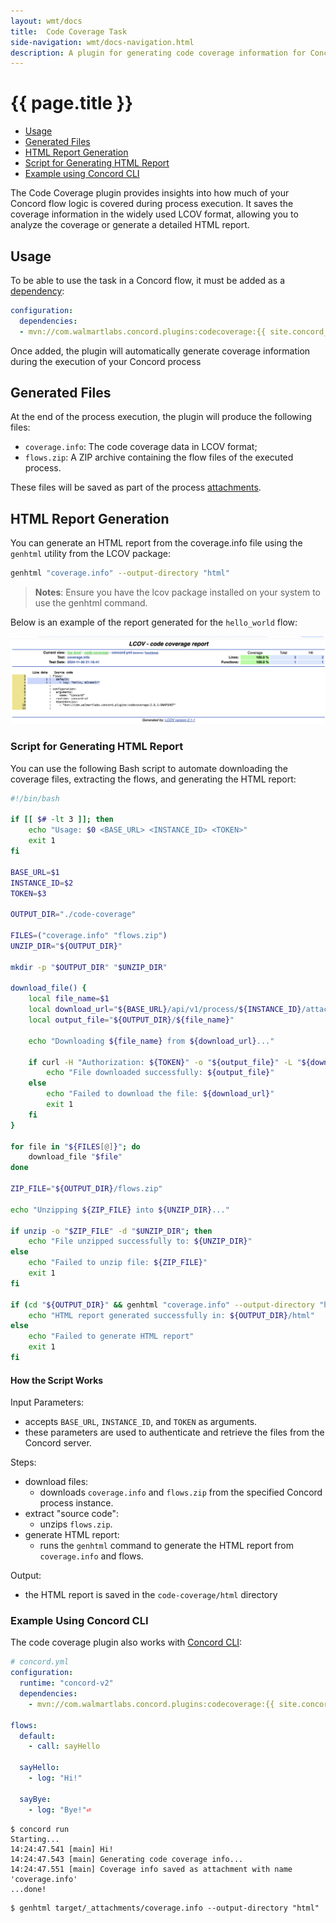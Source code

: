 ```yaml
---
layout: wmt/docs
title:  Code Coverage Task
side-navigation: wmt/docs-navigation.html
description: A plugin for generating code coverage information for Concord flows in LCOV format.
---
```


# {{ page.title }}

- [Usage](#usage)
- [Generated Files](#generated-files)
- [HTML Report Generation](#html-report-generation)
- [Script for Generating HTML Report](#script-for-generating-html-report)
- [Example using Concord CLI](#example-using-concord-cli)

The Code Coverage plugin provides insights into how much of your Concord flow
logic is covered during process execution. It saves the coverage information in
the widely used LCOV format, allowing you to analyze the coverage or generate a
detailed HTML report.

## Usage

To be able to use the task in a Concord flow, it must be added as a
[dependency](../processes-v2/configuration.html#dependencies):

```yaml
configuration:
  dependencies:
  - mvn://com.walmartlabs.concord.plugins:codecoverage:{{ site.concord_plugins_version }}
```

Once added, the plugin will automatically generate coverage information during
the execution of your Concord process

## Generated Files

At the end of the process execution, the plugin will produce the following files:

- `coverage.info`: The code coverage data in LCOV format;
- `flows.zip`: A ZIP archive containing the flow files of the executed process.

These files will be saved as part of the process
[attachments](../api/process.html#download-attachment).

## HTML Report Generation

You can generate an HTML report from the coverage.info file using the `genhtml`
utility from the LCOV package:

```bash
genhtml "coverage.info" --output-directory "html"
```

> **Notes**: Ensure you have the lcov package installed on your system to use
> the genhtml command.

Below is an example of the report generated for the `hello_world` flow:

<img src="../../assets/img/plugins/codecoverage/report.png" alt="code coverage report" class="img-responsive"/>

### Script for Generating HTML Report

You can use the following Bash script to automate downloading the coverage
files, extracting the flows, and generating the HTML report:

```bash
#!/bin/bash

if [[ $# -lt 3 ]]; then
    echo "Usage: $0 <BASE_URL> <INSTANCE_ID> <TOKEN>"
    exit 1
fi

BASE_URL=$1
INSTANCE_ID=$2
TOKEN=$3

OUTPUT_DIR="./code-coverage"

FILES=("coverage.info" "flows.zip")
UNZIP_DIR="${OUTPUT_DIR}"

mkdir -p "$OUTPUT_DIR" "$UNZIP_DIR"

download_file() {
    local file_name=$1
    local download_url="${BASE_URL}/api/v1/process/${INSTANCE_ID}/attachment/${file_name}"
    local output_file="${OUTPUT_DIR}/${file_name}"

    echo "Downloading ${file_name} from ${download_url}..."

    if curl -H "Authorization: ${TOKEN}" -o "${output_file}" -L "${download_url}"; then
        echo "File downloaded successfully: ${output_file}"
    else
        echo "Failed to download the file: ${download_url}"
        exit 1
    fi
}

for file in "${FILES[@]}"; do
    download_file "$file"
done

ZIP_FILE="${OUTPUT_DIR}/flows.zip"

echo "Unzipping ${ZIP_FILE} into ${UNZIP_DIR}..."

if unzip -o "$ZIP_FILE" -d "$UNZIP_DIR"; then
    echo "File unzipped successfully to: ${UNZIP_DIR}"
else
    echo "Failed to unzip file: ${ZIP_FILE}"
    exit 1
fi

if (cd "${OUTPUT_DIR}" && genhtml "coverage.info" --output-directory "html"); then
    echo "HTML report generated successfully in: ${OUTPUT_DIR}/html"
else
    echo "Failed to generate HTML report"
    exit 1
fi
```

#### How the Script Works

Input Parameters:
  - accepts `BASE_URL`, `INSTANCE_ID`, and `TOKEN` as arguments.
  - these parameters are used to authenticate and retrieve the files from the Concord server.

Steps:
- download files:
  - downloads `coverage.info` and `flows.zip` from the specified Concord process instance.
- extract "source code":
  - unzips `flows.zip`.
- generate HTML report:
  - runs the `genhtml` command to generate the HTML report from `coverage.info` and flows.

Output:
  - the HTML report is saved in the `code-coverage/html` directory

### Example Using Concord CLI

The code coverage plugin also works with [Concord CLI](../cli/index.html):

```yaml
# concord.yml
configuration:
  runtime: "concord-v2"
  dependencies:
    - mvn://com.walmartlabs.concord.plugins:codecoverage:{{ site.concord_plugins_version }}

flows:
  default:
    - call: sayHello

  sayHello:
    - log: "Hi!"

  sayBye:
    - log: "Bye!"⏎ 
```

```
$ concord run
Starting...
14:24:47.541 [main] Hi!
14:24:47.543 [main] Generating code coverage info...
14:24:47.551 [main] Coverage info saved as attachment with name 'coverage.info'
...done!
```

```
$ genhtml target/_attachments/coverage.info --output-directory "html" 
```
